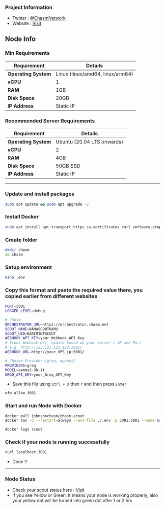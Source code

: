 ### Project Information
- Twitter : [@ChasmNetwork](https://x.com/ChasmNetwork)
- Website : [Visit](https://chasm.net)

## Node Info

### Min Requirements

| **Requirement**        | **Details**              |
|------------------------|--------------------------|
| **Operating System**   | Linux (linux/amd64, linux/arm64) |
| **vCPU**               | 1                        |
| **RAM**                | 1GB                       |
| **Disk Space**         | 20GB                     |
| **IP Address**         | Static IP                |


### Recommended Server Requirements

| **Requirement**        | **Details**              |
|------------------------|--------------------------|
| **Operating System**   | Ubuntu (20.04 LTS onwards) |
| **vCPU**               | 2                        |
| **RAM**                | 4GB                      |
| **Disk Space**         | 50GB SSD                 |
| **IP Address**         | Static IP                |

---
### Update and install packages

```bash
sudo apt update && sudo apt upgrade -y
```
### Install Docker
```bash
sudo apt install apt-transport-https ca-certificates curl software-properties-common -y && curl -fsSL https://download.docker.com/linux/ubuntu/gpg | sudo apt-key add - && sudo add-apt-repository "deb [arch=amd64] https://download.docker.com/linux/ubuntu focal stable" && sudo apt-get install docker-ce docker-ce-cli containerd.io docker-compose-plugin -y
```
### Create folder
```bash
mkdir chasm
cd chasm
```
### Setup environment
```bash
nano .env
```
### Copy this format and paste the required value there, you copied earlier from different websites
```bash
PORT=3001
LOGGER_LEVEL=debug

# Chasm
ORCHESTRATOR_URL=https://orchestrator.chasm.net
SCOUT_NAME=NAMASCOUTKAMU
SCOUT_UID=DARIMINTSCOUT
WEBHOOK_API_KEY=your_Webhook_API_Key
# Scout Webhook Url, update based on your server's IP and Port
# e.g. http://123.123.123.123:3001/
WEBHOOK_URL=http://your_VPS_ip:3001/

# Chosen Provider (groq, openai)
PROVIDERS=groq
MODEL=gemma2-9b-it
GROQ_API_KEY=your_Groq_API_Key
```
- Save this file using `Ctrl + X` then `Y` and then press `Enter`
```bash
ufw allow 3001
```
### Start and run Node with Docker
```bash
docker pull johnsonchasm/chasm-scout
docker run -d --restart=always --env-file ./.env -p 3001:3001 --name scout johnsonchasm/chasm-scout
```
```bash
docker logs scout
```
### Check if your node is running successfully
```bash
curl localhost:3001
```
- Done !!
---
### Node Status

- Check your scout status here : [Visit](https://scout.chasm.net/dashboard)
- If you see Yellow or Green, it means your node is working properly, also your yellow dot will be turned into green dot after 1 or 2 hrs
